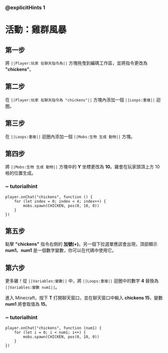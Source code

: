### @explicitHints 1

# 活動：雞群風暴

## 第一步  
將 ``||Player:玩家 在聊天指令為||`` 方塊拖曳到編碼工作區，並將指令更改為 **"chickens"**。

## 第二步  
在 ``||Player:玩家 在聊天指令為 "chickens"||`` 方塊內添加一個 ``||Loops:重複||`` 迴圈。

## 第三步  
在 ``||Loops:重複||`` 迴圈內添加一個 ``||Mobs:生物 生成 動物||`` 方塊。

## 第四步  
將 ``||Mobs:生物 生成 動物||`` 方塊中的 **Y** 坐標更改為 **10**。雞會在玩家頭頂上方 10 格的位置生成。

### ~ tutorialhint
```blocks
player.onChat("chickens", function () {
    for (let index = 0; index < 4; index++) {
        mobs.spawn(CHICKEN, pos(0, 10, 0))
    }
})
```

## 第五步  
點擊 **"chickens"** 指令右側的 **加號(+)**。另一個下拉選單應該會出現，頂部顯示 **num1**。**num1** 是一個數字變數，你可以在代碼中使用它。

## 第六步  
更多雞！從 ``||Variables:變數||`` 中，將 ``||Loops:重複||`` 迴圈中的數字 **4** 替換為 ``||Variables:變數 num1||``。

進入 Minecraft，按下 **T** 打開聊天窗口，並在聊天窗口中輸入 **chickens 15**，變數 **num1** 將會取值為 **15**。

### ~ tutorialhint
```blocks
player.onChat("chickens", function (num1) {
    for (let i = 0; i < num1; i++) {
        mobs.spawn(CHICKEN, pos(0, 10, 0))
    }
})
```
